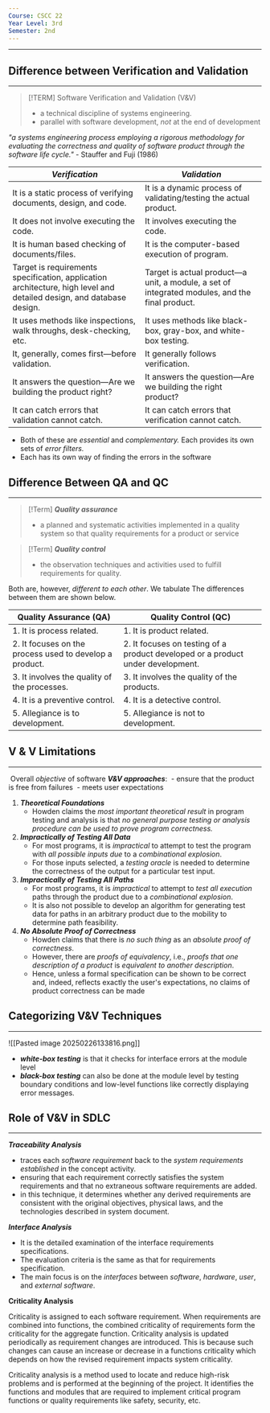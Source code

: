 ```yaml
---
Course: CSCC 22
Year Level: 3rd
Semester: 2nd
---
```

---

## Difference between Verification and Validation
---
> [!TERM] Software Verification and Validation (V&V)
> - a technical discipline of systems engineering.
> - parallel with software development, *not* at the end of development
> 

_"a systems engineering process employing a rigorous methodology for evaluating the correctness and quality of software product through the software life cycle."_ 
													- Stauffer and Fuji (1986)

| ***Verification***                                                                                                   | ***Validation***                                                                               |
| -------------------------------------------------------------------------------------------------------------------- | ---------------------------------------------------------------------------------------------- |
| It is a static process of verifying documents, design, and code.                                                     | It is a dynamic process of validating/testing the actual product.                              |
| It does not involve executing the code.                                                                              | It involves executing the code.                                                                |
| It is human based checking of documents/files.                                                                       | It is the computer-based execution of program.                                                 |
| Target is requirements specification, application architecture, high level and detailed design, and database design. | Target is actual product—a unit, a module, a set of integrated modules, and the final product. |
| It uses methods like inspections, walk throughs, desk-checking, etc.                                                 | It uses methods like black-box, gray-box, and white-box testing.                               |
| It, generally, comes first—before validation.                                                                        | It generally follows verification.                                                             |
| It answers the question—Are we building the product right?                                                           | It answers the question—Are we building the right product?                                     |
| It can catch errors that validation cannot catch.                                                                    | It can catch errors that verification cannot catch.                                            |
- Both of these are _essential_ and _complementary._ Each provides its own sets of _error filters._
- Each has its own way of finding the errors in the software

## Difference Between QA and QC
---
> [!Term] ***Quality assurance***
> - a planned and systematic activities implemented in a quality system so that quality requirements for a product or service

> [!Term] ***Quality control***
> - the observation techniques and activities used to fulfill requirements for quality.

Both are, however, *different to each other*. We tabulate The differences between them are shown below.

| Quality Assurance (QA)                                  | Quality Control (QC)                                                            |
| ------------------------------------------------------- | ------------------------------------------------------------------------------- |
| 1. It is process related.                               | 1. It is product related.                                                       |
| 2. It focuses on the process used to develop a product. | 2. It focuses on testing of a product developed or a product under development. |
| 3. It involves the quality of the processes.            | 3. It involves the quality of the products.                                     |
| 4. It is a preventive control.                          | 4. It is a detective control.                                                   |
| 5. Allegiance is to development.                        | 5. Allegiance is not to development.                                            |

## V & V Limitations
---
 Overall *objective* of software ***V&V approaches***:
 - ensure that the product is free from failures
 - meets user expectations

1. ***Theoretical Foundations***
	- Howden claims the *most important theoretical result* in program testing and analysis is that *no general purpose testing or analysis procedure can be used to prove program correctness.*
2. ***Impractically of Testing All Data***
	- For most programs, it is *impractical* to attempt to test the program with *all possible inputs due* to a *combinational explosion*.
	- For those inputs selected, a *testing oracle* is needed to determine the correctness of the output for a particular test input.
3. ***Impractically of Testing All Paths***
	- For most programs, it is *impractical* to attempt to *test all execution* paths through the product due to a *combinational explosion*. 
	- It is also not possible to develop an algorithm for generating test data for paths in an arbitrary product due to the mobility to determine path feasibility.
4. ***No Absolute Proof of Correctness***
	- Howden claims that there is *no such thing* as an *absolute proof of correctness*. 
	- However, there are *proofs of equivalency*, i.e., *proofs that one description of a product* is *equivalent to another description*. 
	- Hence, unless a formal specification can be shown to be correct and, indeed, reflects exactly the user's expectations, no claims of product correctness can be made

## Categorizing V&V Techniques
---
![[Pasted image 20250226133816.png]]

- ***white-box testing*** is that it checks for interface errors at the module level
- ***black-box testing*** can also be done at the module level by testing boundary conditions and low-level functions like correctly displaying error messages.

## Role of V&V in SDLC
---
***Traceability Analysis***
- traces each *software requirement* back to the *system requirements established* in the concept activity. 
- ensuring that each requirement correctly satisfies the system requirements and that no extraneous software requirements are added. 
- in this technique, it determines whether any derived requirements are consistent with the original objectives, physical laws, and the technologies described in system document.

***Interface Analysis***
- It is the detailed examination of the interface requirements specifications. 
- The evaluation criteria is the same as that for requirements specification. 
- The main focus is on the *interfaces* between *software*, *hardware*, *user*, and *external* *software*.

**Criticality Analysis**

Criticality is assigned to each software requirement. When requirements are combined into functions, the combined criticality of requirements form the criticality for the aggregate function. Criticality analysis is updated periodically as requirement changes are introduced. This is because such changes can cause an increase or decrease in a functions criticality which depends on how the revised requirement impacts system criticality.

Criticality analysis is a method used to locate and reduce high-risk problems and is performed at the beginning of the project. It identifies the functions and modules that are required to implement critical program functions or quality requirements like safety, security, etc.